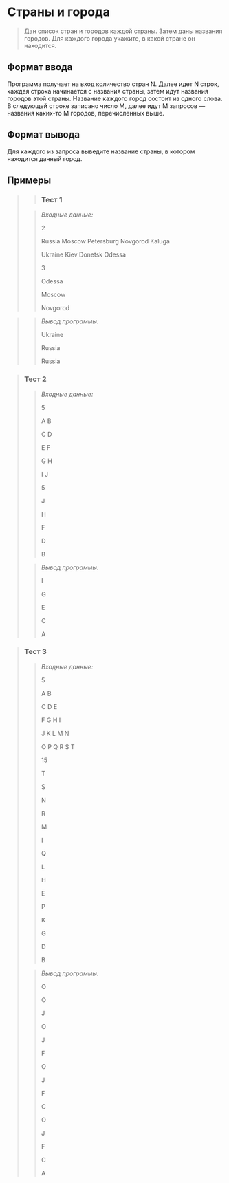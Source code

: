 # Страны и города

>Дан список стран и городов каждой страны. Затем даны названия городов. Для каждого города укажите, в какой стране он находится.
 

## Формат ввода

Программа получает на вход количество стран N. Далее идет N строк, каждая строка начинается с названия страны, затем идут названия городов этой страны. Название каждого город состоит из одного слова. В следующей строке записано число M, далее идут M запросов — названия каких-то M городов, перечисленных выше.

## Формат вывода

Для каждого из запроса выведите название страны, в котором находится данный город.

 ## Примеры
>
>>### Тест 1
> 
>>*Входные данные:*
>>
>>2
>>
>>Russia Moscow Petersburg Novgorod Kaluga
>>
>>Ukraine Kiev Donetsk Odessa
>>
>>3
>>
>>Odessa
>>
>>Moscow
>>
>>Novgorod

>>*Вывод программы:*
>>
>>Ukraine
>>
>>Russia
>>
>>Russia
 
>### Тест 2
>
>>*Входные данные:*
>>
>>5
>>
>>A B
>>
>>C D
>>
>>E F
>>
>>G H
>>
>>I J
>>
>>5
>>
>>J
>>
>>H
>>
>>F
>>
>>D
>>
>>B
> 
>>*Вывод программы:*
>>
>>I
>>
>>G
>>
>>E
>>
>>C
>>
>>A

>### Тест 3
>>
>>*Входные данные:*
>>
>>5
>>
>>A B
>>
>>C D E
>>
>>F G H I
>>
>>J K L M N
>>
>>O P Q R S T
>>
>>15
>>
>>T
>>
>>S
>>
>>N
>>
>>R
>>
>>M
>>
>>I
>>
>>Q
>>
>>L
>>
>>H
>>
>>E
>>
>>P
>>
>>K
>>
>>G
>>
>>D
>>
>>B
>
>>*Вывод программы:*
>>
>>O
>>
>>O
>>
>>J
>>
>>O
>>
>>J
>>
>>F
>>
>>O
>>
>>J
>>
>>F
>>
>>C
>>
>>O
>>
>>J
>>
>>F
>>
>>C
>>
>>A